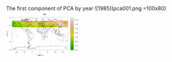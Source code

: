 The first component of PCA by year
![1985](pca001.png =100x80)
<img src="pca001.png" alt="1985" style="width: 200px;"/>
